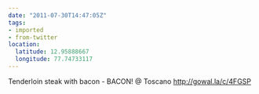 ```yaml
---
date: "2011-07-30T14:47:05Z"
tags:
- imported
- from-twitter
location:
  latitude: 12.95888667
  longitude: 77.74733117
---
```

Tenderloin steak with bacon - BACON! @ Toscano http://gowal.la/c/4FGSP
